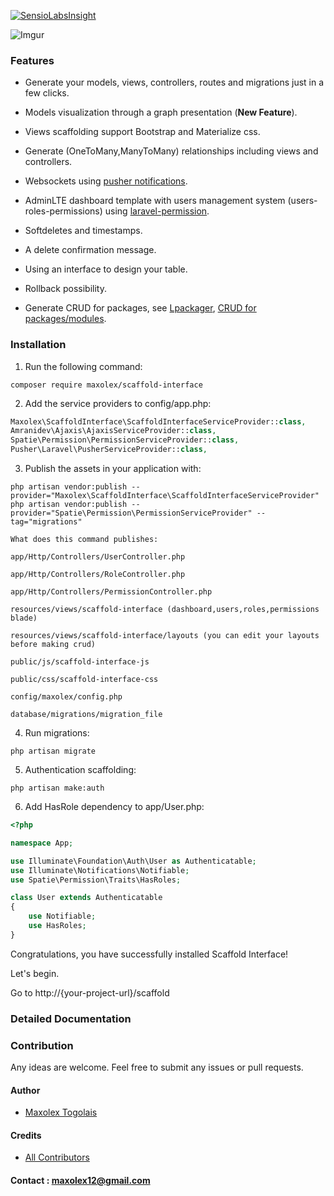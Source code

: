 [![SensioLabsInsight](https://insight.sensiolabs.com/projects/de72e940-3c06-4664-b84c-425838cd68ea/big.png)](https://insight.sensiolabs.com/projects/de72e940-3c06-4664-b84c-425838cd68ea)

![Imgur](http://i.imgur.com/9PkXGOV.jpg)

### Features

+ Generate your models, views, controllers, routes and migrations just in a few clicks.

+ Models visualization through a graph presentation (**New Feature**).

+ Views scaffolding support Bootstrap and Materialize css.

+ Generate (OneToMany,ManyToMany) relationships including views and controllers.

+ Websockets using [pusher notifications](https://www.github.com/pusher).

+ AdminLTE dashboard template with users management system (users-roles-permissions) using [laravel-permission](https://github.com/spatie/laravel-permission).

+ Softdeletes and timestamps.

+ A delete confirmation message.

+ Using an interface to design your table.

+ Rollback possibility.

+ Generate CRUD for packages, see [Lpackager](https://github.com/amranidev/lpackager), [CRUD for packages/modules](http://amranidev.github.io/blog/site/crud-generator-for-packages/).


### Installation

1. Run the following command:

 `composer require maxolex/scaffold-interface`

2. Add the service providers to config/app.php:

 ```php
Maxolex\ScaffoldInterface\ScaffoldInterfaceServiceProvider::class,
Amranidev\Ajaxis\AjaxisServiceProvider::class,
Spatie\Permission\PermissionServiceProvider::class,
Pusher\Laravel\PusherServiceProvider::class,
 ```

3. Publish the assets in your application with:

 `php artisan vendor:publish --provider="Maxolex\ScaffoldInterface\ScaffoldInterfaceServiceProvider"`
 `php artisan vendor:publish --provider="Spatie\Permission\PermissionServiceProvider" --tag="migrations"`
 

    What does this command publishes:

    app/Http/Controllers/UserController.php

    app/Http/Controllers/RoleController.php

    app/Http/Controllers/PermissionController.php

    resources/views/scaffold-interface (dashboard,users,roles,permissions blade)

    resources/views/scaffold-interface/layouts (you can edit your layouts before making crud)

    public/js/scaffold-interface-js

    public/css/scaffold-interface-css

    config/maxolex/config.php

    database/migrations/migration_file

4. Run migrations:

 `php artisan migrate`

5. Authentication scaffolding:

 `php artisan make:auth`

6. Add HasRole dependency to app/User.php:

```php
<?php

namespace App;

use Illuminate\Foundation\Auth\User as Authenticatable;
use Illuminate\Notifications\Notifiable;
use Spatie\Permission\Traits\HasRoles;

class User extends Authenticatable
{
    use Notifiable;
    use HasRoles;
}
 ```
 
Congratulations, you have successfully installed Scaffold Interface!

Let's begin.

  Go to http://{your-project-url}/scaffold
 
### Detailed Documentation



### Contribution

 Any ideas are welcome. Feel free to submit any issues or pull requests.

#### Author

+ [Maxolex Togolais](https://github.com/maxolex)

#### Credits

+ [All Contributors](../../contributors)


#### Contact : maxolex12@gmail.com
